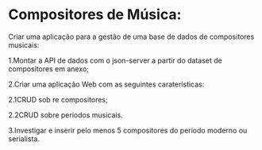 # Compositores de Música:

Criar uma aplicação para a gestão de uma base de dados de compositores musicais:

1.Montar a API de dados com o json-server a partir do dataset de compositores em anexo;

2.Criar uma aplicação Web com as seguintes caraterísticas:

  2.1CRUD sob re compositores;
  
  2.2CRUD sobre periodos musicais.
  
3.Investigar e inserir pelo menos 5 compositores do período moderno ou serialista.
